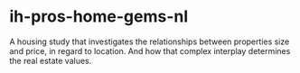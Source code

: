 # ih-pros-home-gems-nl
A housing study that investigates the relationships between properties size and price, in regard to location. And how that complex interplay determines the real estate values. 
